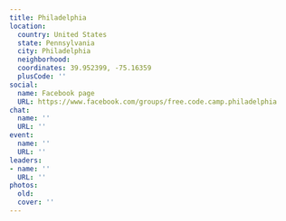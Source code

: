 ```yaml
---
title: Philadelphia
location:
  country: United States
  state: Pennsylvania
  city: Philadelphia
  neighborhood: 
  coordinates: 39.952399, -75.16359
  plusCode: ''
social:
  name: Facebook page
  URL: https://www.facebook.com/groups/free.code.camp.philadelphia
chat:
  name: ''
  URL: ''
event:
  name: ''
  URL: ''
leaders:
- name: ''
  URL: ''
photos:
  old: 
  cover: ''
---
```

